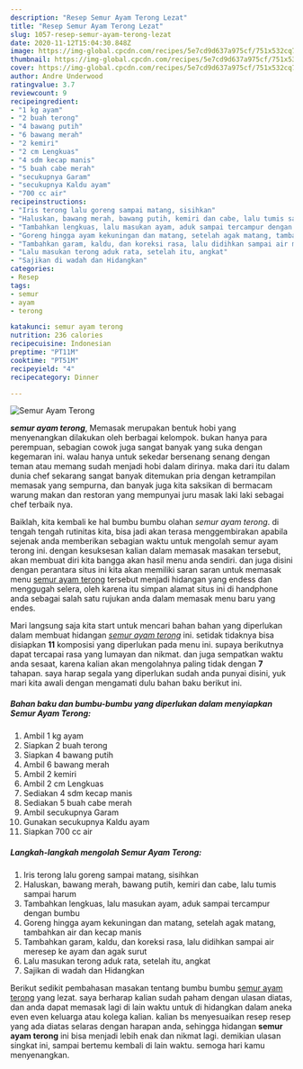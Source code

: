 ```yaml
---
description: "Resep Semur Ayam Terong Lezat"
title: "Resep Semur Ayam Terong Lezat"
slug: 1057-resep-semur-ayam-terong-lezat
date: 2020-11-12T15:04:30.848Z
image: https://img-global.cpcdn.com/recipes/5e7cd9d637a975cf/751x532cq70/semur-ayam-terong-foto-resep-utama.jpg
thumbnail: https://img-global.cpcdn.com/recipes/5e7cd9d637a975cf/751x532cq70/semur-ayam-terong-foto-resep-utama.jpg
cover: https://img-global.cpcdn.com/recipes/5e7cd9d637a975cf/751x532cq70/semur-ayam-terong-foto-resep-utama.jpg
author: Andre Underwood
ratingvalue: 3.7
reviewcount: 9
recipeingredient:
- "1 kg ayam"
- "2 buah terong"
- "4 bawang putih"
- "6 bawang merah"
- "2 kemiri"
- "2 cm Lengkuas"
- "4 sdm kecap manis"
- "5 buah cabe merah"
- "secukupnya Garam"
- "secukupnya Kaldu ayam"
- "700 cc air"
recipeinstructions:
- "Iris terong lalu goreng sampai matang, sisihkan"
- "Haluskan, bawang merah, bawang putih, kemiri dan cabe, lalu tumis sampai harum"
- "Tambahkan lengkuas, lalu masukan ayam, aduk sampai tercampur dengan bumbu"
- "Goreng hingga ayam kekuningan dan matang, setelah agak matang, tambahkan air dan kecap manis"
- "Tambahkan garam, kaldu, dan koreksi rasa, lalu didihkan sampai air meresep ke ayam dan agak surut"
- "Lalu masukan terong aduk rata, setelah itu, angkat"
- "Sajikan di wadah dan Hidangkan"
categories:
- Resep
tags:
- semur
- ayam
- terong

katakunci: semur ayam terong 
nutrition: 236 calories
recipecuisine: Indonesian
preptime: "PT11M"
cooktime: "PT51M"
recipeyield: "4"
recipecategory: Dinner

---
```



![Semur Ayam Terong](https://img-global.cpcdn.com/recipes/5e7cd9d637a975cf/751x532cq70/semur-ayam-terong-foto-resep-utama.jpg)

<b><i>semur ayam terong</i></b>, Memasak merupakan bentuk hobi yang menyenangkan dilakukan oleh berbagai kelompok. bukan hanya para perempuan, sebagian cowok juga sangat banyak yang suka dengan kegemaran ini. walau hanya untuk sekedar bersenang senang dengan teman atau memang sudah menjadi hobi dalam dirinya. maka dari itu dalam dunia chef sekarang sangat banyak ditemukan pria dengan ketrampilan memasak yang sempurna, dan banyak juga kita saksikan di bermacam warung makan dan restoran yang mempunyai juru masak laki laki sebagai chef terbaik nya.

Baiklah, kita kembali ke hal bumbu bumbu olahan <i>semur ayam terong</i>. di tengah tengah rutinitas kita, bisa jadi akan terasa menggembirakan apabila sejenak anda memberikan sebagian waktu untuk mengolah semur ayam terong ini. dengan kesuksesan kalian dalam memasak masakan tersebut, akan membuat diri kita bangga akan hasil menu anda sendiri. dan juga disini dengan perantara situs ini kita akan memiliki saran saran untuk memasak menu <u>semur ayam terong</u> tersebut menjadi hidangan yang endess dan menggugah selera, oleh karena itu simpan alamat situs ini di handphone anda sebagai salah satu rujukan anda dalam memasak menu baru yang endes.




Mari langsung saja kita start untuk mencari bahan bahan yang diperlukan dalam membuat hidangan <u><i>semur ayam terong</i></u> ini. setidak tidaknya bisa disiapkan <b>11</b> komposisi yang diperlukan pada menu ini. supaya berikutnya dapat tercapai rasa yang lumayan dan nikmat. dan juga sempatkan waktu anda sesaat, karena kalian akan mengolahnya paling tidak dengan <b>7</b> tahapan. saya harap segala yang diperlukan sudah anda punyai disini, yuk mari kita awali dengan mengamati dulu bahan baku berikut ini.

<!--inarticleads1-->

##### Bahan baku dan bumbu-bumbu yang diperlukan dalam menyiapkan Semur Ayam Terong:

1. Ambil 1 kg ayam
1. Siapkan 2 buah terong
1. Siapkan 4 bawang putih
1. Ambil 6 bawang merah
1. Ambil 2 kemiri
1. Ambil 2 cm Lengkuas
1. Sediakan 4 sdm kecap manis
1. Sediakan 5 buah cabe merah
1. Ambil secukupnya Garam
1. Gunakan secukupnya Kaldu ayam
1. Siapkan 700 cc air




<!--inarticleads2-->

##### Langkah-langkah mengolah Semur Ayam Terong:

1. Iris terong lalu goreng sampai matang, sisihkan
1. Haluskan, bawang merah, bawang putih, kemiri dan cabe, lalu tumis sampai harum
1. Tambahkan lengkuas, lalu masukan ayam, aduk sampai tercampur dengan bumbu
1. Goreng hingga ayam kekuningan dan matang, setelah agak matang, tambahkan air dan kecap manis
1. Tambahkan garam, kaldu, dan koreksi rasa, lalu didihkan sampai air meresep ke ayam dan agak surut
1. Lalu masukan terong aduk rata, setelah itu, angkat
1. Sajikan di wadah dan Hidangkan




Berikut sedikit pembahasan masakan tentang bumbu bumbu <u>semur ayam terong</u> yang lezat. saya berharap kalian sudah paham dengan ulasan diatas, dan anda dapat memasak lagi di lain waktu untuk di hidangkan dalam aneka even even keluarga atau kolega kalian. kalian bs menyesuaikan resep resep yang ada diatas selaras dengan harapan anda, sehingga hidangan <b>semur ayam terong</b> ini bisa menjadi lebih enak dan nikmat lagi. demikian ulasan singkat ini, sampai bertemu kembali di lain waktu. semoga hari kamu menyenangkan.
